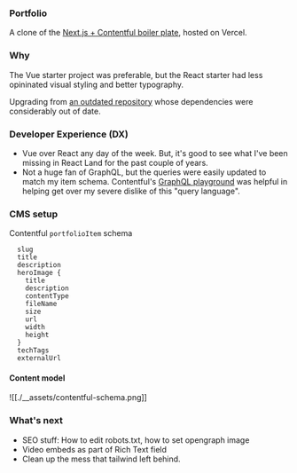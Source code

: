 ### Portfolio
A clone of the [Next.js + Contentful boiler plate](https://github.com/vercel/next.js/tree/canary/examples/cms-contentful), hosted on Vercel.


### Why
The Vue starter project was preferable, but the React starter had less opininated visual styling and better typography.

Upgrading from [an outdated repository](https://github.com/jericho1ne/react-portfolio) whose dependencies were considerably out of date.

### Developer Experience (DX)
- Vue over React any day of the week. But, it's good to see what I've been missing in React Land for the past couple of years.
- Not a huge fan of GraphQL, but the queries were easily updated to match my item schema. Contentful's [GraphQL playground](https://www.contentful.com/blog/graphql-tools-for-getting-started-with-contentful/#:~:text=1.%20Basic%20Contentful%20GraphQL%20API) was helpful in helping get over my severe dislike of this "query language".

### CMS setup

Contentful `portfolioItem` schema

```
  slug
  title
  description
  heroImage {
    title
    description
    contentType
    fileName
    size
    url
    width
    height
  }
  techTags
  externalUrl
```

#### Content model 

![[./__assets/contentful-schema.png]]


### What's next
- SEO stuff: How to edit robots.txt, how to set opengraph image
- Video embeds as part of Rich Text field
- Clean up the mess that tailwind left behind.